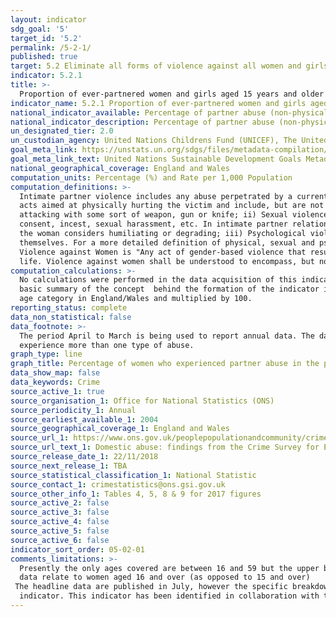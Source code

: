 ```yaml
---
layout: indicator
sdg_goal: '5'
target_id: '5.2'
permalink: /5-2-1/
published: true
target: 5.2 Eliminate all forms of violence against all women and girls in the public and private spheres, including trafficking and sexual and other types of exploitation
indicator: 5.2.1
title: >-
  Proportion of ever-partnered women and girls aged 15 years and older subjected to physical, sexual or psychological violence by a current or former intimate partner in the previous 12 months, by form of violence and by age
indicator_name: 5.2.1 Proportion of ever-partnered women and girls aged 15 years and older subjected to physical, sexual or psychological violence by a current or former intimate partner in the previous 12 months, by form of violence and by age
national_indicator_available: Percentage of partner abuse (non-physical abuse, threats, force, sexual assault or stalking) in the previous twelve months among women, aged 16 to 59.
national_indicator_description: Percentage of partner abuse (non-physical abuse, threats, force, sexual assault or stalking) in the previous twelve months among women aged 16 to 59.
un_designated_tier: 2.0
un_custodian_agency: United Nations Childrens Fund (UNICEF), The United Nations Entity for Gender Equality and the Empowerment of Women (UN Women), United Nations Population Fund (UNFPA), World Health Organization (WHO), United Nations Office on Drugs and Crime (UNODC)  
goal_meta_link: https://unstats.un.org/sdgs/files/metadata-compilation/Metadata-Goal-5.pdf
goal_meta_link_text: United Nations Sustainable Development Goals Metadata (PDF 518 KB)
national_geographical_coverage: England and Wales
computation_units: Percentage (%) and Rate per 1,000 Population
computation_definitions: >-
  Intimate partner violence includes any abuse perpetrated by a current or former partner within the context of marriage, cohabitation or any other formal or informal union. The different forms of violence included in the indicator are defined as follows: i) Physical violence consists of
  acts aimed at physically hurting the victim and include, but are not limited to, pushing, grabbing, twisting the arm, pulling the hair, slapping, kicking, biting or hitting with the fist or object, trying to strangle or suffocate, burning or scalding on purpose, or threatening or
  attacking with some sort of weapon, gun or knife; ii) Sexual violence is defined as any sort of harmful or unwanted sexual behaviour that is imposed on someone. It includes acts of abusive sexual contact, forced engagement in sexual acts, attempted or completed sexual acts without
  consent, incest, sexual harassment, etc. In intimate partner relationships, experiencing sexual violence is commonly defined as being forced to have sexual intercourse, having sexual intercourse out of fear for what the partner might do, and/or being forced to so something sexual that
  the woman considers humiliating or degrading; iii) Psychological violence includes a range of behaviours that encompass acts of emotional abuse and controlling behaviour. These often coexist with acts of physical and sexual violence by intimate partners and are acts of violence in
  themselves. For a more detailed definition of physical, sexual and psychological violence against women see Guidelines for Producing Statistics on Violence against Women- Statistical Surveys (UN, 2014). According to the UN Declaration on the Elimination of Violence against Women (1993),
  Violence against Women is "Any act of gender-based violence that results in, or is likely to result in, physical, sexual or psychological harm or suffering to women, including threats of such acts, coercion or arbitrary deprivation of liberty, whether occurring in public or in private
  life. Violence against women shall be understood to encompass, but not be limited to, the following: Physical, sexual and psychological violence occurring in the family […]”. See here for full definition: http://www.un.org/documents/ga/res/48/a48r104.htm.
computation_calculations: >-
  No calculations were performed in the data acquisition of this indicator as appropriate data was readily available in the final format specified by this indicator. For insight into the details of potential calculations please refer to the original source metadata or source contact. A
  basic summary of the concept  behind the formation of the indicator is as follows:  Taking the total number of women aged 16 to 59 in England and Wales who experienced any abuse by a partner or ex-partner in the past 12 months and divided this by the total number of women with the same
  age category in England/Wales and multiplied by 100.
reporting_status: complete
data_non_statistical: false
data_footnote: >-
  The period April to March is being used to report annual data. The date on the X axis is the year at the start of the period. The sum of the overarching domestic abuse categories are not the sum of the sub-categories, as some victims may be included in multiple categories as they can
  experience more than one type of abuse.
graph_type: line
graph_title: Percentage of women who experienced partner abuse in the previous 12 months
data_show_map: false
data_keywords: Crime
source_active_1: true
source_organisation_1: Office for National Statistics (ONS)
source_periodicity_1: Annual  
source_earliest_available_1: 2004
source_geographical_coverage_1: England and Wales
source_url_1: https://www.ons.gov.uk/peoplepopulationandcommunity/crimeandjustice/datasets/domesticabusefindingsfromthecrimesurveyforenglandandwalesappendixtables
source_url_text_1: Domestic abuse: findings from the Crime Survey for England and Wales - Appendix tables
source_release_date_1: 22/11/2018
source_next_release_1: TBA
source_statistical_classification_1: National Statistic
source_contact_1: crimestatistics@ons.gsi.gov.uk
source_other_info_1: Tables 4, 5, 8 & 9 for 2017 figures
source_active_2: false
source_active_3: false
source_active_4: false
source_active_5: false
source_active_6: false
indicator_sort_order: 05-02-01
comments_limitations: >-
  Presently the only ages covered are between 16 and 59 but the upper bound of this is likely to increase over time. The original figures refer to data that runs from April of that year to March the following year. For example 2015 data date range is from April 2015 to March 2016. These
  data relate to women aged 16 and over (as opposed to 15 and over)
 The headline data are published in July, however the specific breakdowns (disaggregations, i.e. age, etc) are published in February. Coverage is limited to England and Wales. Data follows the UN specification for this
  indicator. This indicator has been identified in collaboration with topic experts.
---
```


